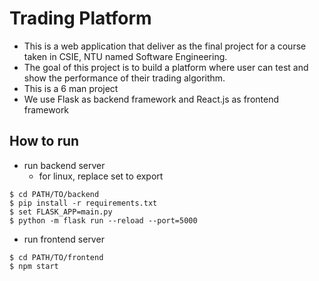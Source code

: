 # Trading Platform
- This is a web application that deliver as the final project for a course taken in CSIE, NTU named Software Engineering.
- The goal of this project is to build a platform where user can test and show the performance of their trading algorithm.
- This is a 6 man project
- We use Flask as backend framework and React.js as frontend framework
## How to run
- run backend server
	- for linux, replace set to export
```shell
$ cd PATH/TO/backend
$ pip install -r requirements.txt
$ set FLASK_APP=main.py
$ python -m flask run --reload --port=5000
```
- run frontend server
```shell
$ cd PATH/TO/frontend
$ npm start
```
